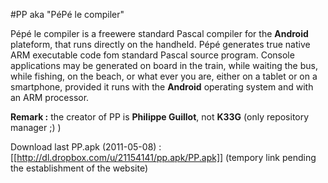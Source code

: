 #PP aka "PéPé le compiler"

Pépé le compiler is a freewere standard Pascal compiler for the **Android** plateform, that runs directly on the handheld. Pépé generates true native ARM executable code fom standard Pascal source program. Console applications may be generated on board in the train, while waiting the bus, while fishing, on the beach, or what ever you are, either on a tablet or on a smartphone, provided it runs with the **Android**  operating system and with an ARM processor.

**Remark :** the creator of PP is **Philippe Guillot**, not **K33G** (only repository manager ;) )

Download last PP.apk (2011-05-08) : [[http://dl.dropbox.com/u/21154141/pp.apk/PP.apk]] (tempory link pending the establishment of the website)